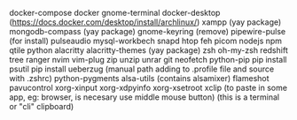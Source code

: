 docker-compose
docker
gnome-terminal
docker-desktop (https://docs.docker.com/desktop/install/archlinux/)
xampp (yay package)
mongodb-compass (yay package)
gnome-keyring
(remove) pipewire-pulse (for install) pulseaudio
mysql-workbech
snapd
htop
feh
picom
nodejs
npm
qtile
python
alacritty
  alacritty-themes (yay package)
  zsh
  oh-my-zsh
redshift
tree
ranger
nvim
  vim-plug
zip
unzip
unrar
git
neofetch
python-pip
pip install psutil
pip install ueberzug (manual path adding to .profile file and source with .zshrc)
python-pygments
alsa-utils (contains alsamixer)
flameshot
pavucontrol
xorg-xinput
xorg-xdpyinfo
xorg-xsetroot
xclip (to paste in some app, eg: browser, is necesary use middle mouse button)
      (this is a terminal or "cli" clipboard)
